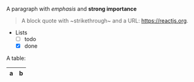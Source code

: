 A paragraph with *emphasis* and **strong importance** 

> A block quote with ~strikethrough~ and a URL: https://reactjs.org.

* Lists
    * [ ] todo
    * [x] done

A table:

| a | b |
| - | - |